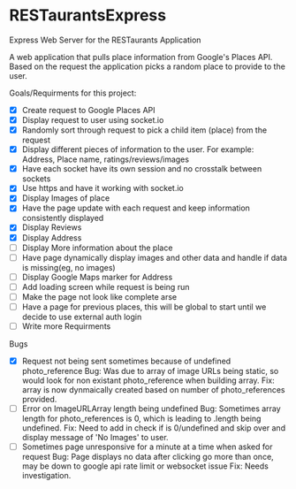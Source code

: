# RESTaurantsExpress
Express Web Server for the RESTaurants Application

A web application that pulls place information from Google's Places API. Based on the request the application picks a random place to provide to the user.

Goals/Requirments for this project:

- [x] Create request to Google Places API
- [x] Display request to user using socket.io
- [x] Randomly sort through request to pick a child item (place) from the request
- [x] Display different pieces of information to the user. For example: Address, Place name, ratings/reviews/images
- [x] Have each socket have its own session and no crosstalk between sockets
- [x] Use https and have it working with socket.io
- [x] Display Images of place
- [x] Have the page update with each request and keep information consistently displayed
- [X] Display Reviews
- [x] Display Address
- [ ] Display More information about the place
- [ ] Have page dynamically display images and other data and handle if data is missing(eg, no images)
- [ ] Display Google Maps marker for Address
- [ ] Add loading screen while request is being run
- [ ] Make the page not look like complete arse
- [ ] Have a page for previous places, this will be global to start until we decide to use external auth login
- [ ] Write more Requirments

Bugs

- [x] Request not being sent sometimes because of undefined photo_reference
    Bug: Was due to array of image URLs being static, so would look for non existant photo_reference when building array.
    Fix: array is now dynmaically created based on number of photo_references provided.
- [ ] Error on ImageURLArray length being undefined
    Bug: Sometimes array length for photo_references is 0, which is leading to .length being undefined.
    Fix: Need to add in check if is 0/undefined and skip over and display message of 'No Images' to user.
- [ ] Sometimes page unresponsive for a minute at a time when asked for request
    Bug: Page displays no data after clicking go more than once, may be down to google api rate limit or websocket issue
    Fix: Needs investigation.
